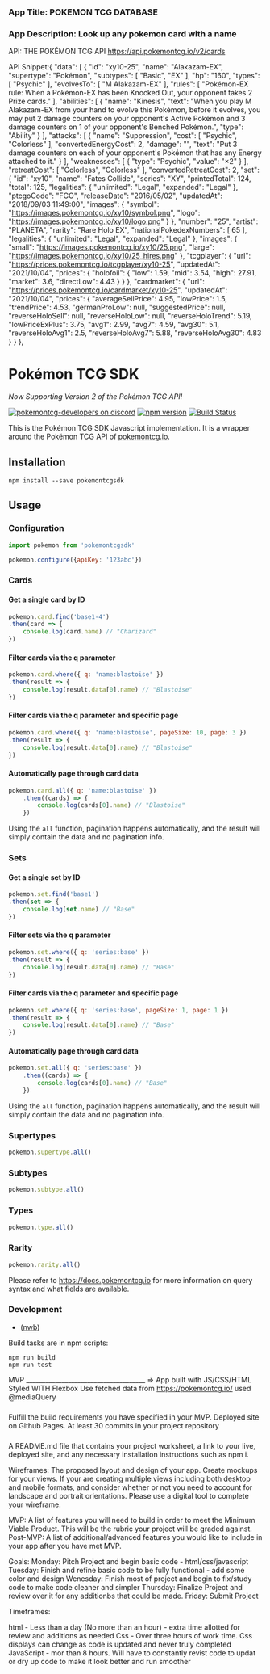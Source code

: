 ### App Title: POKEMON TCG DATABASE

### App Description: Look up any pokemon card with a name

API: THE POKÉMON TCG API
     https://api.pokemontcg.io/v2/cards 
     
API Snippet:{
    "data": [
        {
            "id": "xy10-25",
            "name": "Alakazam-EX",
            "supertype": "Pokémon",
            "subtypes": [
                "Basic",
                "EX"
            ],
            "hp": "160",
            "types": [
                "Psychic"
            ],
            "evolvesTo": [
                "M Alakazam-EX"
            ],
            "rules": [
                "Pokémon-EX rule: When a Pokémon-EX has been Knocked Out, your opponent takes 2 Prize cards."
            ],
            "abilities": [
                {
                    "name": "Kinesis",
                    "text": "When you play M Alakazam-EX from your hand to evolve this Pokémon, before it evolves, you may put 2 damage counters on your opponent's Active Pokémon and 3 damage counters on 1 of your opponent's Benched Pokémon.",
                    "type": "Ability"
                }
            ],
            "attacks": [
                {
                    "name": "Suppression",
                    "cost": [
                        "Psychic",
                        "Colorless"
                    ],
                    "convertedEnergyCost": 2,
                    "damage": "",
                    "text": "Put 3 damage counters on each of your opponent's Pokémon that has any Energy attached to it."
                }
            ],
            "weaknesses": [
                {
                    "type": "Psychic",
                    "value": "×2"
                }
            ],
            "retreatCost": [
                "Colorless",
                "Colorless"
            ],
            "convertedRetreatCost": 2,
            "set": {
                "id": "xy10",
                "name": "Fates Collide",
                "series": "XY",
                "printedTotal": 124,
                "total": 125,
                "legalities": {
                    "unlimited": "Legal",
                    "expanded": "Legal"
                },
                "ptcgoCode": "FCO",
                "releaseDate": "2016/05/02",
                "updatedAt": "2018/09/03 11:49:00",
                "images": {
                    "symbol": "https://images.pokemontcg.io/xy10/symbol.png",
                    "logo": "https://images.pokemontcg.io/xy10/logo.png"
                }
            },
            "number": "25",
            "artist": "PLANETA",
            "rarity": "Rare Holo EX",
            "nationalPokedexNumbers": [
                65
            ],
            "legalities": {
                "unlimited": "Legal",
                "expanded": "Legal"
            },
            "images": {
                "small": "https://images.pokemontcg.io/xy10/25.png",
                "large": "https://images.pokemontcg.io/xy10/25_hires.png"
            },
            "tcgplayer": {
                "url": "https://prices.pokemontcg.io/tcgplayer/xy10-25",
                "updatedAt": "2021/10/04",
                "prices": {
                    "holofoil": {
                        "low": 1.59,
                        "mid": 3.54,
                        "high": 27.91,
                        "market": 3.6,
                        "directLow": 4.43
                    }
                }
            },
            "cardmarket": {
                "url": "https://prices.pokemontcg.io/cardmarket/xy10-25",
                "updatedAt": "2021/10/04",
                "prices": {
                    "averageSellPrice": 4.95,
                    "lowPrice": 1.5,
                    "trendPrice": 4.53,
                    "germanProLow": null,
                    "suggestedPrice": null,
                    "reverseHoloSell": null,
                    "reverseHoloLow": null,
                    "reverseHoloTrend": 5.19,
                    "lowPriceExPlus": 3.75,
                    "avg1": 2.99,
                    "avg7": 4.59,
                    "avg30": 5.1,
                    "reverseHoloAvg1": 2.5,
                    "reverseHoloAvg7": 5.88,
                    "reverseHoloAvg30": 4.83
                }
            }
        },
# Pokémon TCG SDK

*Now Supporting Version 2 of the Pokémon TCG API!*

[![pokemontcg-developers on discord](https://img.shields.io/badge/discord-pokemontcg--developers-738bd7.svg)](https://discord.gg/dpsTCvg)
[![npm version](https://badge.fury.io/js/pokemontcgsdk.svg)](https://badge.fury.io/js/pokemontcgsdk)
[![Build Status](https://travis-ci.org/PokemonTCG/pokemon-tcg-sdk-javascript.svg?branch=master)](https://travis-ci.org/PokemonTCG/pokemon-tcg-sdk-javascript)

This is the Pokémon TCG SDK Javascript implementation. It is a wrapper around the Pokémon TCG API of [pokemontcg.io](http://pokemontcg.io/).

## Installation

    npm install --save pokemontcgsdk

## Usage

### Configuration

```js
import pokemon from 'pokemontcgsdk'

pokemon.configure({apiKey: '123abc'})
```

### Cards

#### Get a single card by ID
```js
pokemon.card.find('base1-4')
.then(card => {
    console.log(card.name) // "Charizard"
})
```

#### Filter cards via the q parameter
```js
pokemon.card.where({ q: 'name:blastoise' })
.then(result => {
    console.log(result.data[0].name) // "Blastoise"
})
```

#### Filter cards via the q parameter and specific page
```js
pokemon.card.where({ q: 'name:blastoise', pageSize: 10, page: 3 })
.then(result => {
    console.log(result.data[0].name) // "Blastoise"
})
```

#### Automatically page through card data

```js
pokemon.card.all({ q: 'name:blastoise' })
    .then((cards) => {
        console.log(cards[0].name) // "Blastoise"
    })
```

Using the `all` function, pagination happens automatically, and the result will simply contain the data and no pagination info.

### Sets

#### Get a single set by ID
```js
pokemon.set.find('base1')
.then(set => {
    console.log(set.name) // "Base"
})
```

#### Filter sets via the q parameter
```js
pokemon.set.where({ q: 'series:base' })
.then(result => {
    console.log(result.data[0].name) // "Base"
})
```

#### Filter cards via the q parameter and specific page
```js
pokemon.set.where({ q: 'series:base', pageSize: 1, page: 1 })
.then(result => {
    console.log(result.data[0].name) // "Base"
})
```

#### Automatically page through card data

```js
pokemon.set.all({ q: 'series:base' })
    .then((cards) => {
        console.log(cards[0].name) // "Base"
    })
```

Using the `all` function, pagination happens automatically, and the result will simply contain the data and no pagination info.

### Supertypes

```js
pokemon.supertype.all()
```

### Subtypes

```js
pokemon.subtype.all()
```

### Types

```js
pokemon.type.all()
```

### Rarity

```js
pokemon.rarity.all()
```

Please refer to https://docs.pokemontcg.io for more information on query syntax and what fields are available.

### Development

- ([nwb](https://github.com/insin/nwb))

Build tasks are in npm scripts:

    npm run build
    npm run test
MVP
_____________________________________ =>
App built with JS/CSS/HTML
Styled WITH Flexbox
Use fetched data from https://pokemontcg.io/
used @mediaQuery

###
Fulfill the build requirements you have specified in your MVP.
Deployed site on Github Pages.
At least 30 commits in your project repository
###
A README.md file that contains your project worksheet, a link to your live, deployed site, and any necessary installation instructions such as npm i.

Wireframes: The proposed layout and design of your app. Create mockups for your views. If your are creating multiple views including both desktop and mobile formats, and consider whether or not you need to account for landscape and portrait orientations. Please use a digital tool to complete your wireframe.

MVP: A list of features you will need to build in order to meet the Minimum Viable Product. This will be the rubric your project will be graded against.
Post-MVP: A list of additional/advanced features you would like to include in your app after you have met MVP.

Goals: 
Monday: Pitch Project and begin basic code - html/css/javascript
Tuesday: Finish and refine basic code to be fully functional - add some color and design
Wenesday: Finish most of project and begin to fix/study code to make code cleaner and simpler
Thursday: Finalize Project and review over it for any additionbs that could be made.
Friday: Submit Project



Timeframes:

html - Less than a day (No more than an hour) - extra time allotted for review and additions as needed
Css - Over three hours of work time. Css displays can change as code is updated and never truly completed
JavaScript - mor than 8 hours. Will have to constantly revist code to updat or dry up code to make it look better and run smoother
